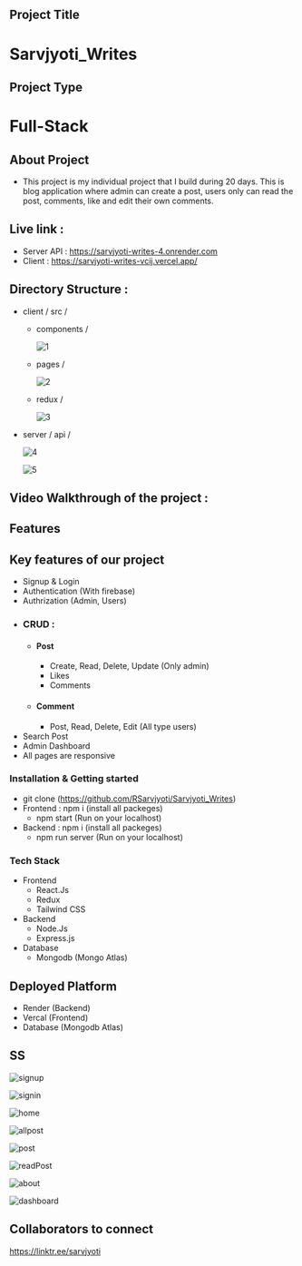 ## Project Title
# Sarvjyoti_Writes

## Project Type
# Full-Stack

## About Project
- This project is my individual project that I build during 20 days. This is blog application where admin can create a post, users only can read the post, comments, like and edit their own comments.

## Live link : 
- Server API :  https://sarvjyoti-writes-4.onrender.com
- Client : https://sarvjyoti-writes-vcij.vercel.app/

## Directory Structure : 
- client / src /
  - components /
    
    ![1](https://github.com/user-attachments/assets/e938b86c-7b03-4fe0-ad70-69879341b50c)
    
  - pages /
    
    ![2](https://github.com/user-attachments/assets/22f33791-2bc5-43bd-8127-6f968dfbfe88)
    
  - redux /
    
    ![3](https://github.com/user-attachments/assets/bb80612b-ad32-45f2-a754-fb6df94247b4)

- server / api /
  
  ![4](https://github.com/user-attachments/assets/945fd024-114d-45b0-a13e-bc299575cafa)

  ![5](https://github.com/user-attachments/assets/79d4087a-bdc5-4040-bf03-0d6d674d7f97)

## Video Walkthrough of the project : 

## Features
## Key features of our project
- Signup & Login 
- Authentication (With firebase) 
- Authrization (Admin, Users)
- ### CRUD :
  - #### Post
    - Create, Read, Delete, Update (Only admin)
    - Likes
    - Comments
  - #### Comment
    - Post, Read, Delete, Edit (All type users)
- Search Post
- Admin Dashboard
- All pages are responsive

### Installation & Getting started
- git clone (https://github.com/RSarvjyoti/Sarvjyoti_Writes)
- Frontend : npm i (install all packeges)
    - npm start (Run on your localhost)
- Backend : npm i (install all packeges)
    - npm run server (Run on your localhost)

### Tech Stack
- Frontend
   - React.Js
   - Redux
   - Tailwind CSS
- Backend
   - Node.Js
   - Express.js
- Database
  - Mongodb (Mongo Atlas)
## Deployed Platform
- Render (Backend)
- Vercal (Frontend)
- Database (Mongodb Atlas)

## SS
![signup](https://github.com/user-attachments/assets/5f9da01e-0f76-4902-b1ad-2c9ef222e05d)

![signin](https://github.com/user-attachments/assets/ae277dbf-0164-4955-86a2-daf1d045c98f)

![home](https://github.com/user-attachments/assets/6cea7600-4f91-4c86-9eed-fea0b65669e5)

![allpost](https://github.com/user-attachments/assets/a88e9b15-a055-408f-82d5-8a925d3698fb)

![post](https://github.com/user-attachments/assets/3352a19e-3722-4c5d-bb65-785b727b67bc)

![readPost](https://github.com/user-attachments/assets/2b206326-4965-4632-a455-42a448600b35)

![about](https://github.com/user-attachments/assets/1e921025-ab92-4a60-abce-bce7ecf4f450)

![dashboard](https://github.com/user-attachments/assets/d8bac1b8-fa57-4c98-8860-a4588987d21d)

## Collaborators to connect
https://linktr.ee/sarvjyoti

